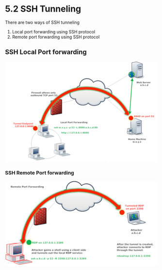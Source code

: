 # 5.2 SSH Tunneling

There are two ways of SSH tunneling

1. Local port forwarding using SSH protocol
2. Remote port forwarding using SSH protocol

## SSH Local Port forwarding

![](../.gitbook/assets/image%20%286%29.png)

### SSH Remote Port forwarding

![](../.gitbook/assets/image%20%289%29.png)

